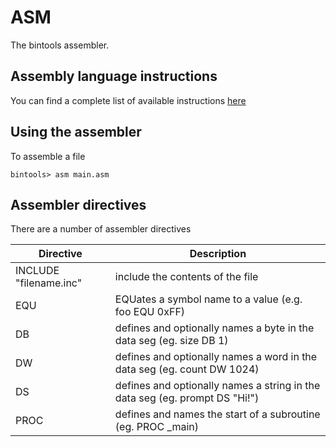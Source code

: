 # ASM

The bintools assembler.

## Assembly language instructions

You can find a complete list of available instructions [here](https://github.com/mseminatore/bintools/tree/master/cisc#instructions)

## Using the assembler

To assemble a file 

```
bintools> asm main.asm

```

## Assembler directives

There are a number of assembler directives

Directive | Description
--------- | -----------
INCLUDE "filename.inc" | include the contents of the file
EQU | EQUates a symbol name to a value (e.g. foo EQU 0xFF)
DB | defines and optionally names a byte in the data seg (eg. size DB 1)
DW | defines and optionally names a word in the data seg (eg. count DW 1024)
DS | defines and optionally names a string in the data seg (eg. prompt DS "Hi!")
PROC | defines and names the start of a subroutine (eg. PROC _main)
